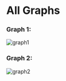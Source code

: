 
# All Graphs
### Graph 1:

![graph1](https://user-images.githubusercontent.com/37905046/135167702-4cdde530-058c-432a-9db7-04c2efc4c6d4.png)


### Graph 2:
![graph2](https://user-images.githubusercontent.com/37905046/135166575-6aeb405e-618a-46d4-9f36-926bea69fc88.png)
